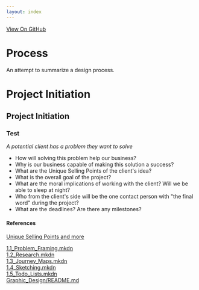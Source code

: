 ```yaml
---
layout: index
---
```


<a href="https://github.com/Magnus-G/Process" class="fork">View On GitHub</a>
<h1><a name="process" class="anchor" href="#process"><span class="octicon octicon-link"></span></a>Process</h1>

<p>An attempt to summarize a design process.</p>

<h1>
<a name="project-initiation" class="anchor" href="#project-initiation"><span class="octicon octicon-link"></span></a>Project Initiation</h1>

<h2>
<a name="project-initiation-1" class="anchor" href="#project-initiation-1"><span class="octicon octicon-link"></span></a>Project Initiation</h2>

<h3>
<a name="test" class="anchor" href="#test"><span class="octicon octicon-link"></span></a>Test</h3>

<p><em>A potential client has a problem they want to solve</em></p>

<ul>
<li>How will solving this problem help our business?</li>
<li>Why is our business capable of making this solution a success?</li>
<li>What are the Unique Selling Points of the client's idea?</li>
<li>What is the overall goal of the project?</li>
<li>What are the moral implications of working with the client? Will we be able to sleep at night?</li>
<li>Who from the client's side will be the one contact person with "the final word" during the project?</li>
<li>What are the deadlines? Are there any milestones? </li>
</ul><h4>
<a name="references" class="anchor" href="#references"><span class="octicon octicon-link"></span></a>References</h4>

<p><a href="http://www.elezea.com/2013/05/one-ux-deliverable/">Unique Selling Points and more</a></p>

<p><a href="1.1_Problem_Framing.mkdn">1.1_Problem_Framing.mkdn</a><br><a href="1.2_Research.mkdn">1.2_Research.mkdn</a><br><a href="1.3_Journey_Maps.mkdn">1.3_Journey_Maps.mkdn</a><br><a href="1.4_Sketching.mkdn">1.4_Sketching.mkdn</a><br><a href="1.5_Todo_Lists.mkdn">1.5_Todo_Lists.mkdn</a><br><a href="Graphic_Design/README.md">Graphic_Design/README.md</a></p>